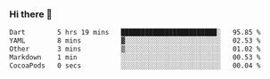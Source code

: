 ### Hi there 👋

<!--START_SECTION:waka-->

```txt
Dart        5 hrs 19 mins   ████████████████████████░   95.85 %
YAML        8 mins          ▓░░░░░░░░░░░░░░░░░░░░░░░░   02.53 %
Other       3 mins          ▒░░░░░░░░░░░░░░░░░░░░░░░░   01.02 %
Markdown    1 min           ░░░░░░░░░░░░░░░░░░░░░░░░░   00.53 %
CocoaPods   0 secs          ░░░░░░░░░░░░░░░░░░░░░░░░░   00.04 %
```

<!--END_SECTION:waka-->


<!--
**AnkelMauCastillo/AnkelMauCastillo** is a ✨ _special_ ✨ repository because its `README.md` (this file) appears on your GitHub profile.

Here are some ideas to get you started:

- 🔭 I’m currently working on ...
- 🌱 I’m currently learning ...
- 👯 I’m looking to collaborate on ...
- 🤔 I’m looking for help with ...
- 💬 Ask me about ...
- 📫 How to reach me: ...
- 😄 Pronouns: ...
- ⚡ Fun fact: ...
-->
